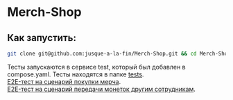 # Merch-Shop
## Как запустить:
```bash
git clone git@github.com:jusque-a-la-fin/Merch-Shop.git && cd Merch-Shop && sudo docker compose up
```
Тесты запускаются в сервисе test, который был добавлен в compose.yaml.
Тесты находятся в папке [tests](https://github.com/jusque-a-la-fin/Merch-Shop/tree/main/internal/handlers/user/tests).  
[E2E-тест на сценарий покупки мерча](https://github.com/jusque-a-la-fin/Merch-Shop/blob/main/internal/handlers/user/tests/e2e_buy_test.go).  
[E2E-тест на сценарий передачи монеток другим сотрудникам](https://github.com/jusque-a-la-fin/Merch-Shop/blob/main/internal/handlers/user/tests/e2e_send_test.go).
